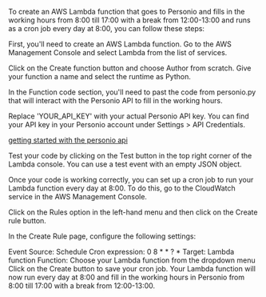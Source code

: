 To create an AWS Lambda function that goes to Personio and fills in the working hours from 8:00 till 17:00 with a break from 12:00-13:00 and runs as a cron job every day at 8:00, you can follow these steps:

First, you'll need to create an AWS Lambda function. Go to the AWS Management Console and select Lambda from the list of services.

Click on the Create function button and choose Author from scratch. Give your function a name and select the runtime as Python.

In the Function code section, you'll need to past the code from personio.py that will interact with the Personio API to fill in the working hours. 

Replace 'YOUR_API_KEY' with your actual Personio API key. You can find your API key in your Personio account under Settings > API Credentials.

[getting started with the personio api](https://developer.personio.de/docs/getting-started-with-the-personio-api)

Test your code by clicking on the Test button in the top right corner of the Lambda console. You can use a test event with an empty JSON object.

Once your code is working correctly, you can set up a cron job to run your Lambda function every day at 8:00. To do this, go to the CloudWatch service in the AWS Management Console.

Click on the Rules option in the left-hand menu and then click on the Create rule button.

In the Create Rule page, configure the following settings:

Event Source: Schedule
Cron expression: 0 8 * * ? *
Target: Lambda function
Function: Choose your Lambda function from the dropdown menu
Click on the Create button to save your cron job.
Your Lambda function will now run every day at 8:00 and fill in the working hours in Personio from 8:00 till 17:00 with a break from 12:00-13:00.